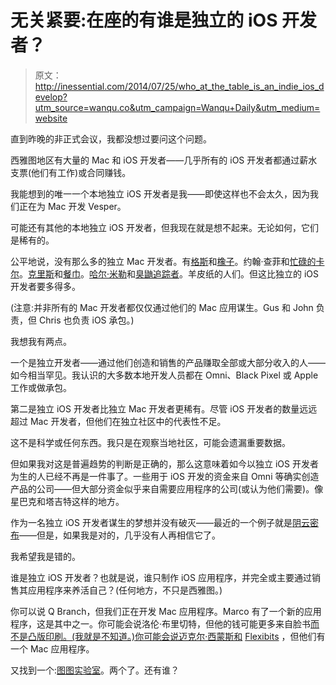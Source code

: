 # 无关紧要:在座的有谁是独立的 iOS 开发者？

> 原文：<http://inessential.com/2014/07/25/who_at_the_table_is_an_indie_ios_develop?utm_source=wanqu.co&utm_campaign=Wanqu+Daily&utm_medium=website>

直到昨晚的非正式会议，我都没想过要问这个问题。

西雅图地区有大量的 Mac 和 iOS 开发者——几乎所有的 iOS 开发者都通过薪水支票(他们有工作)或合同赚钱。

我能想到的唯一一个本地独立 iOS 开发者是我——即使这样也不会太久，因为我们正在为 Mac 开发 Vesper。

可能还有其他的本地独立 iOS 开发者，但我现在就是想不起来。无论如何，它们是稀有的。

公平地说，没有那么多的独立 Mac 开发者。有[格斯](http://shapeof.com/)和[橡子](http://www.flyingmeat.com/acorn/)。约翰·查菲和[忙碌的卡尔](http://www.busymac.com/busycal/)。[克里斯](https://twitter.com/twenty3)和[餐巾](http://aged-and-distilled.com/napkin/)。[哈尔·米勒](https://twitter.com/halm)和[臭鼬追踪者](http://www.mobilegeographics.com/skunktracker/)。羊皮纸的人们。但这比独立的 iOS 开发者要多得多。

(注意:并非所有的 Mac 开发者都仅仅通过他们的 Mac 应用谋生。Gus 和 John 负责，但 Chris 也负责 iOS 承包。)

我想我有两点。

一个是独立开发者——通过他们创造和销售的产品赚取全部或大部分收入的人——如今相当罕见。我认识的大多数本地开发人员都在 Omni、Black Pixel 或 Apple 工作或做承包。

第二是独立 iOS 开发者比独立 Mac 开发者更稀有。尽管 iOS 开发者的数量远远超过 Mac 开发者，但他们在独立社区中的代表性不足。

这不是科学或任何东西。我只是在观察当地社区，可能会遗漏重要数据。

但如果我对这是普遍趋势的判断是正确的，那么这意味着如今以独立 iOS 开发者为生的人已经不再是一件事了。一些用于 iOS 开发的资金来自 Omni 等确实创造产品的公司——但大部分资金似乎来自需要应用程序的公司(或认为他们需要)。像星巴克和塔吉特这样的地方。

作为一名独立 iOS 开发者谋生的梦想并没有破灭——最近的一个例子就是[阴云密布](https://overcast.fm/)——但是，如果我是对的，几乎没有人再相信它了。

我希望我是错的。

谁是独立 iOS 开发者？也就是说，谁只制作 iOS 应用程序，并完全或主要通过销售其应用程序来养活自己？(任何地方，不只是西雅图。)

你可以说 Q Branch，但我们正在开发 Mac 应用程序。Marco 有了一个新的应用程序，这是其中之一。你可能会说洛伦·布里切特，但他的钱可能更多来自脸书[而不是凸版印刷。(我就是不知道。)你可能会说迈克尔·西蒙斯和](http://www.businessinsider.com/loren-brichter-helping-with-facebook-2013-4) [Flexibits](https://flexibits.com) ，但他们有一个 Mac 应用程序。

又找到一个:[图图实验室](http://www.tutulab.com/)。两个了。还有谁？